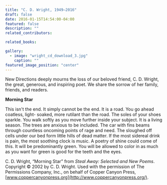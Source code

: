 ```yaml
---
title: "C. D. Wright, 1949—2016"
draft: false
date: 2016-01-15T14:54:00-04:00
featured: false
description: ""
related_contributors:

related_books:

gallery:
  - image: "wright_cd_download_3.jpg"
    caption: ""
featured_image_position: "center"
---
```


New Directions deeply mourns the loss of our beloved friend, C. D. Wright, the great, generous, and inspiring poet. We share the sorrow of her family, friends, and readers.

**Morning Star**

This isn't the end. It simply
cannot be the end. It is a road.
You go ahead coatless, light-
soaked, more rutilant than
the road. The soles of your shoes
sparkle. You walk softly
as you move further inside
your subject. It is a living
season. The trees are anxious
to be included. The car with fins
beams through countless
oncoming points of rage and need.
The sloughed off cells
under our bed form little hills
of dead matter. If the most sidereal
drink is pain, the most soothing
clock is music. A poetry
of shine could come of this.
It will be predominantly
green. You will be allowed
to color in as much as you want
for green is good
for the teeth and the eyes.

C. D. Wright, “Morning Star” from _Steal Away: Selected and New Poems_. Copyright © 2002 by C. D. Wright. Used with the permission of The Permissions Company, Inc., on behalf of Copper Canyon Press,[www.coppercanyonpress.org](http://www.coppercanyonpress.org/).


